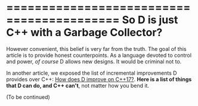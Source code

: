 ==========================================
So D is just C++ with a Garbage Collector?
==========================================

However convenient, this belief is very far from the truth. The goal of this article is to provide honest counterpoints. As a language devoted to control and power, _of course_ D allows new designs. It would be criminal not to.

In another article, we exposed the list of incremental improvements D provides over C++: [How does D improve on C++17?](#How-does-D-improve-on-C++17?). 
**Here is a list of things that D can do, and C++ can't**, not matter how you bend it.

(To be continued)
